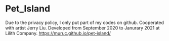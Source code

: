 # Pet_Island
 
Due to the privacy policy, I only put part of my codes on github.
Cooperated with artist Jerry Liu.
Developed from September 2020 to Janurary 2021 at Lilith Company.
https://muruc.github.io/pet-island/

